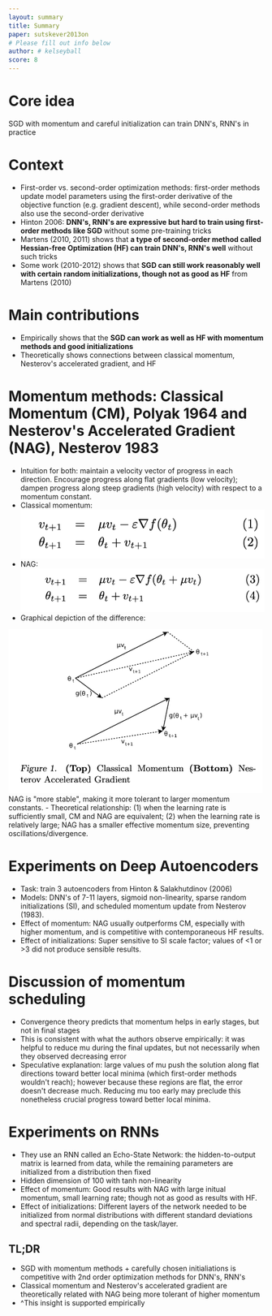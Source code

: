 ```yaml
---
layout: summary
title: Summary
paper: sutskever2013on 
# Please fill out info below
author: # kelseyball
score: 8
---
```


# Core idea
SGD with momentum and careful initialization can train DNN's, RNN's in practice

# Context
- First-order vs. second-order optimization methods: first-order methods update model parameters using the first-order derivative of the objective function (e.g. gradient descent), while second-order methods also use the second-order derivative
- Hinton 2006: **DNN's, RNN's are expressive but hard to train using first-order methods like SGD** without some pre-training tricks
- Martens (2010, 2011) shows that **a type of second-order method called Hessian-free Optimization (HF) can train DNN's, RNN's well** without such tricks
- Some work (2010-2012) shows that **SGD can still work reasonably well with certain random initializations, though not as good as HF** from Martens (2010)

# Main contributions
- Empirically shows that the **SGD can work as well as HF with momentum methods and good initializations**
- Theoretically shows connections between classical momentum, Nesterov's accelerated gradient, and HF

# Momentum methods: Classical Momentum (CM), Polyak 1964 and Nesterov's Accelerated Gradient (NAG), Nesterov 1983
- Intuition for both: maintain a velocity vector of progress in each direction. Encourage progress along flat gradients (low velocity); dampen progress along steep gradients (high velocity) with respect to a momentum constant.
- Classical momentum: <img width="500px" src="sutskever2013on_2a.png"/>
- NAG: <img width="500px" src="sutskever2013on_2b.png"/>
- Graphical depiction of the difference:
<img width="500px" src="sutskever2013on_2c.png"/>
NAG is "more stable", making it more tolerant to larger momentum constants.
- Theoretical relationship: (1) when the learning rate is sufficiently small, CM and NAG are equivalent; (2) when the learning rate is relatively large; NAG has a smaller effective momentum size, preventing oscillations/divergence.

# Experiments on Deep Autoencoders
- Task: train 3 autoencoders from Hinton & Salakhutdinov (2006)
- Models: DNN's of 7-11 layers, sigmoid non-linearity, sparse random initializations (SI), and scheduled momentum update from Nesterov (1983).
- Effect of momentum: NAG usually outperforms CM, especially with higher momentum, and is competitive with contemporaneous HF results.
- Effect of initializations: Super sensitive to SI scale factor; values of <1 or >3 did not produce sensible results.

# Discussion of momentum scheduling
- Convergence theory predicts that momentum helps in early stages, but not in final stages
- This is consistent with what the authors observe empirically: it was helpful to reduce mu during the final updates, but not necessarily when they observed decreasing error
- Speculative explanation: large values of mu push the solution along flat directions toward better local minima (which first-order methods wouldn't reach); however because these regions are flat, the error doesn't decrease much. Reducing mu too early may preclude this nonetheless crucial progress toward better local minima.

# Experiments on RNNs
- They use an RNN called an Echo-State Network: the hidden-to-output matrix is learned from data, while the remaining parameters are initialized from a distribution then fixed
- Hidden dimension of 100 with tanh non-linearity
- Effect of momentum: Good results with NAG with large initual momentum, small learning rate; though not as good as results with HF.
- Effect of initializations: Different layers of the network needed to be initialized from normal distributions with different standard deviations and spectral radii, depending on the task/layer.

## TL;DR
* SGD with momentum methods + carefully chosen initialiations is competitive with 2nd order optimization methods for DNN's, RNN's
* Classical momentum and Nesterov's accelerated gradient are theoretically related with NAG being more tolerant of higher momentum
* ^This insight is supported empirically
